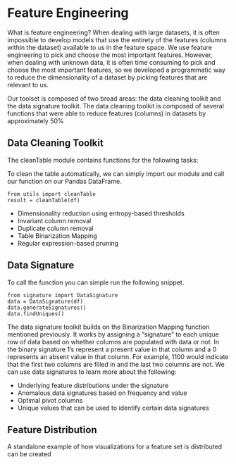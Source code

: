 # Feature Engineering

What is feature engineering? When dealing with large datasets, it is often impossible to develop models that use the entirety of the features (columns within the dataset) available to us in the feature space. We use feature engineering to pick and choose the most important features.  However, when dealing with unknown data, it is often time consuming to pick and choose the most important features, so we developed a programmatic way to reduce the dimensionality of a dataset by picking features that are relevant to us.

Our toolset is composed of two broad areas: the data cleaning toolkit and the data signature toolkit.  The data cleaning toolkit is composed of several functions that were able to reduce features (columns) in datasets by approximately 50%

## Data Cleaning Toolkit

The cleanTable module contains functions for the following tasks:

To clean the table automatically, we can simply import our module and call our function on our Pandas DataFrame.

```
from utils import cleanTable
result = cleanTable(df)
```

*	Dimensionality reduction using entropy-based thresholds
*	Invariant column removal
*	Duplicate column removal
*	Table Binarization Mapping
*	Regular expression-based pruning

## Data Signature

To call the function you can simple run the following snippet.

```
from signature import DataSignature
data = DataSignature(df)
data.generateSignatures()
data.findUniques()
```

The data signature toolkit builds on the Binarization Mapping function mentioned previously. It works by assigning a “signature” to each unique row of data based on whether columns are populated with data or not. In the binary signature 1’s represent a present value in that column and a 0 represents an absent value in that column. For example, 1100 would indicate that the first two columns are filled in and the last two columns are not.  We can use data signatures to learn more about the following:

*   Underlying feature distributions under the signature
*	Anomalous data signatures based on frequency and value
*	Optimal pivot columns
*	Unique values that can be used to identify certain data signatures

## Feature Distribution

A standalone example of how visualizations for a feature set is distributed can be created